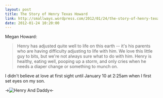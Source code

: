 ```yaml
---
layout: post
title: The Story of Henry Texas Howard
link: http://smallways.wordpress.com/2012/01/24/the-story-of-henry-texas-howard/
date: 2012-01-24 10:20:00
---
```


Megan Howard:
> Henry has adjusted quite well to life on this earth -- it's his
> parents who are having difficulty adjusting to life with him. We love
> this little guy to bits, but we're not always sure what to do with
> him. Henry is healthy, eating well, pooping up a storm, and only cries
> when he needs a diaper change or something to munch on.

I didn't believe at love at first sight until January 10 at 2:25am when
I first set eyes on my son.
<!--more-->
->![Henry And Daddy](http://static.tedchoward.com/photos/2012/01/13/henryAndDaddy/medium.jpg)<-
